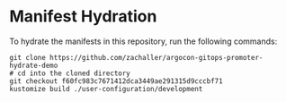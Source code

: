 # Manifest Hydration

To hydrate the manifests in this repository, run the following commands:

```shell
git clone https://github.com/zachaller/argocon-gitops-promoter-hydrate-demo
# cd into the cloned directory
git checkout f60fc983c7671412dca3449ae291315d9cccbf71
kustomize build ./user-configuration/development
```
